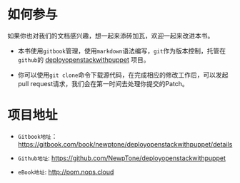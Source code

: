# 如何参与

如果你也对我们的文档感兴趣，想一起来添砖加瓦，欢迎一起来改进本书。

- 本书使用`gitbook`管理，使用`markdown`语法编写，`git`作为版本控制，托管在`github`的 [deployopenstackwithpuppet](https://github.com/NewpTone/deployopenstackwithpuppet) 项目。

- 你可以使用`git clone`命令下载源代码，在完成相应的修改工作后，可以发起pull request请求，我们会在第一时间去处理你提交的Patch。

# 项目地址

 - `Gitbook地址`：https://gitbook.com/book/newptone/deployopenstackwithpuppet/details
 
 - `Github地址`: https://github.com/NewpTone/deployopenstackwithpuppet
 
 - `eBook地址`: http://pom.nops.cloud

